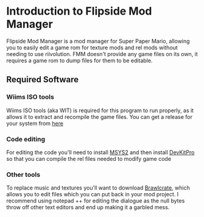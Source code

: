# Introduction to Flipside Mod Manager

Flipside Mod Manager is a mod manager for Super Paper Mario, allowing you to easily edit a game rom for texture mods and rel mods without needing to use riivolution. FMM doesn't provide any game files on its own, it requires a game rom to dump files for them to be editable.

## Required Software

### Wiims ISO tools

Wiims ISO tools (aka WIT) is required for this program to run properly, as it allows it to extract and recompile the game files. You can get a release for your system from [here](https://wit.wiimm.de)

### Code editing
For editing the code you'll need to install [MSYS2](https://www.msys2.org) and then install [DevKitPro](https://devkitpro.org/wiki/Getting_Started) so that you can compile the rel files needed to modify game code

### Other tools

To replace music and textures you'll want to download [Brawlcrate](https://github.com/soopercool101/BrawlCrate), which allows you to edit files which you can put back in your mod project. I recommend using notepad ++ for editing the dialogue as the null bytes throw off other text editors and end up making it a garbled mess.
